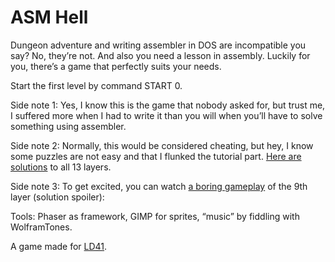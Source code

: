 # ASM Hell

Dungeon adventure and writing assembler in DOS are incompatible you say? No, they’re not. And also you need a lesson in assembly. Luckily for you, there’s a game that perfectly suits your needs.

Start the first level by command START 0.

Side note 1: Yes, I know this is the game that nobody asked for, but trust me, I suffered more when I had to write it than you will when you’ll have to solve something using assembler.

Side note 2: Normally, this would be considered cheating, but hey, I know some puzzles are not easy and that I flunked the tutorial part. [Here are solutions](http://vilix.xyz/?p=asmhell) to all 13 layers.

Side note 3: To get excited, you can watch [a boring gameplay](https://www.youtube.com/watch?v=Kb7lvA1Z4v0) of the 9th layer (solution spoiler): 

Tools: Phaser as framework, GIMP for sprites, “music” by fiddling with WolframTones.

A game made for [LD41](https://ldjam.com/events/ludum-dare/41/asm-hell).

